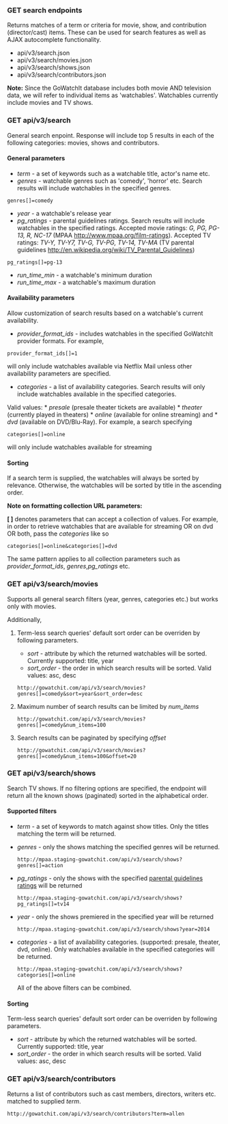 ### GET search endpoints

Returns matches of a term or criteria for movie, show, and contribution (director/cast) items.
These can be used for search features as well as AJAX autocomplete functionality.

* api/v3/search.json
* api/v3/search/movies.json
* api/v3/search/shows.json
* api/v3/search/contributors.json

__Note:__ Since the GoWatchIt database includes both movie AND television data, we will
refer to individual items as 'watchables'. Watchables currently include
movies and TV shows.

### GET api/v3/search

General search enpoint. Response will include top 5 results in each of the
following categories: movies, shows and contributors.

#### General parameters

   - *term* - a set of keywords such as a watchable title, actor's name etc.
   - *genres* - watchable genres such as 'comedy', 'horror' etc. Search
   results will include watchables in the specified genres.
   
   ```
   genres[]=comedy
   ```
   
   - *year* - a watchable's release year
   - *pg_ratings* - parental guidelines ratings. Search results will
   include watchables in the specified ratings. Accepted movie ratings: *G,
   PG, PG-13, R, NC-17* (MPAA <http://www.mpaa.org/film-ratings>). Accepted
   TV ratings: *TV-Y, TV-Y7, TV-G, TV-PG, TV-14, TV-MA* (TV parental
   guidelines <http://en.wikipedia.org/wiki/TV_Parental_Guidelines>)
   
   ```   
   pg_ratings[]=pg-13
   ```
   - *run_time_min* - a watchable's minimum duration
   - *run_time_max* - a watchable's maximum duration

#### Availability parameters

Allow customization of search results based on a watchable's current availability.

   - *provider_format_ids* - includes watchables in the specified GoWatchIt provider formats. For example,
   
   ```
   provider_format_ids[]=1
   ```
   
   will only include watchables available via Netflix Mail unless other availability parameters are specified.
   - *categories* - a list of availability categories. Search results will only include watchables available in the specified categories. 

   Valid values: 
      * *presale* (presale theater tickets are available)
      * *theater* (currently played in theaters) 
      * *online* (available for online streaming) and
      * *dvd* (available on DVD/Blu-Ray). For example, a search specifying
   ```
   categories[]=online
   ```
   will only include watchables available for streaming

#### Sorting
If a search term is supplied, the watchables will always be sorted by relevance. Otherwise, the watchables will be sorted by title in the ascending order. 


**Note on formatting collection URL parameters:**

__[ ]__ denotes parameters that can accept a collection of values. For
example, in order to retrieve watchables that are available for streaming
OR on dvd OR both, pass the *categories* like so

   ```
   categories[]=online&categories[]=dvd
   ```

The same pattern applies to all collection parameters such as
*provider_format_ids*, *genres*,*pg_ratings* etc.

### GET api/v3/search/movies

Supports all general search filters (year, genres, categories etc.) but works only with movies.

Additionally, 

1. Term-less search queries' default sort order can be overriden by following parameters. 
   * *sort* - attribute by which the returned watchables will be sorted. Currently supported: title, year
   * *sort_order* - the order in which search results will be sorted. Valid values: asc, desc

   ```
   http://gowatchit.com/api/v3/search/movies?genres[]=comedy&sort=year&sort_order=desc
   ```

2. Maximum number of search results can be limited by *num_items*

   ```
   http://gowatchit.com/api/v3/search/movies?genres[]=comedy&num_items=100
   ```
3. Search results can be paginated by specifying *offset* 

   ```
   http://gowatchit.com/api/v3/search/movies?genres[]=comedy&num_items=100&offset=20
   ```
   
### GET api/v3/search/shows

Search TV shows. If no filtering options are specified, the endpoint will return all the known shows (paginated) sorted in the alphabetical order.

#### Supported filters

* *term* - a set of keywords to match against show titles. Only the titles matching the term will be returned.

* *genres* - only the shows matching the specified genres will be returned.

   ```
   http://mpaa.staging-gowatchit.com/api/v3/search/shows?genres[]=action
   ```
* *pg_ratings* - only the shows with the specified [parental guidelines ratings](http://www.tvguidelines.org/ratings.htm) will be returned
   
   ``` 
   http://mpaa.staging-gowatchit.com/api/v3/search/shows?pg_ratings[]=tv14
   ```

* *year* - only the shows premiered in the specified year will be returned

   ```
   http://mpaa.staging-gowatchit.com/api/v3/search/shows?year=2014
   ```
* *categories* - a list of availability categories. (supported: presale, theater, dvd, online). Only watchables available in the specified categories will be returned.

   ```
   http://mpaa.staging-gowatchit.com/api/v3/search/shows?categories[]=online
   ```

   All of the above filters can be combined.
   
#### Sorting

Term-less search queries' default sort order can be overriden by following parameters. 
   * *sort* - attribute by which the returned watchables will be sorted. Currently supported: title, year
   * *sort_order* - the order in which search results will be sorted. Valid values: asc, desc


### GET api/v3/search/contributors

Returns a list of contributors such as cast members, directors, writers etc. matched to supplied *term*.
   ```
   http://gowatchit.com/api/v3/search/contributors?term=allen
   ```
   

   

  

